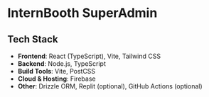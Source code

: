 # InternBooth SuperAdmin

## Tech Stack

- **Frontend**: React (TypeScript), Vite, Tailwind CSS
- **Backend**: Node.js, TypeScript
- **Build Tools**: Vite, PostCSS
- **Cloud & Hosting**: Firebase
- **Other**: Drizzle ORM, Replit (optional), GitHub Actions (optional)


